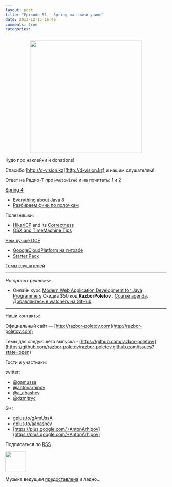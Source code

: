 ```yaml
---
layout: post
title: "Episode 51 — Spring на нашей улице"
date: 2013-12-15 16:40
comments: true
categories: 
---
```


<div class="separator" style="clear: both; text-align: center;">
<a href="http://razbor-poletov.com/images/razbor_51_text.jpg" imageanchor="1" style="margin-left: 1em; margin-right: 1em;"><img border="0" height="350" src="http://razbor-poletov.com/images/razbor_51_text.jpg" width="350" /></a>
</div>

Кудо про наклейки и donations!

Спасибо [http://d-vision.kz](http://d-vision.kz) и нашим слушателям!

Ответ на Радио-Т про `@Autowired` и на почитать: [1](http://www.mkyong.com/unittest/junit-4-vs-testng-comparison/) и [2](http://picocontainer.codehaus.org/constructor-injection.html)

[Spring 4](https://spring.io/blog/2013/12/12/announcing-spring-framework-4-0-ga-release) 

* [Everything about Java 8](http://www.techempower.com/blog/2013/03/26/everything-about-java-8/)
* [Разбираем фичи по полочкам](http://zeroturnaround.com/rebellabs/java-8-revealed-lambdas-default-methods-and-bulk-data-operations/)

Полезняшки:

* [HikariCP](http://brettwooldridge.github.io/HikariCP/) and its [Correctness](https://github.com/brettwooldridge/HikariCP/wiki/Correctness)
* [OSX and TimeMachine Tips](http://pondini.org/OSX/Home.html)

[Чем лучше GCE](http://yourstory.com/2013/12/google-compute-engine-better-than-aws/) 

* [GoogleCloudPlatform на гитхабе](https://github.com/GoogleCloudPlatform)
* [Starter Pack](https://cloud.google.com/developers/starterpack/) 

[Темы слушателей](https://github.com/razbor-poletov/razbor-poletov.github.com/issues/8)

---

_На правах рекламы:_

* Онлайн курс [Modern Web Application Development for Java Programmers](http://www.eventbrite.com/e/modern-web-application-development-for-java-programmers-tickets-9775299183) Скидка $50 код **RazborPoletov** . [Course agenda](https://github.com/yfain/WebDevForJavaProgrammers). [Добавляйтесь в watchers на GitHub](https://github.com/yfain/WebDevForJavaProgrammers/watchers).

---

Наши контакты:

Официальный сайт — [http://razbor-poletov.com](http://razbor-poletov.com)

Темы для следующего выпуска - [https://github.com/razbor-poletov/](https://github.com/razbor-poletov/razbor-poletov.github.com/issues?state=open)

Гости и участники:

twitter: 

 * [@gamussa](https://twitter.com/#!/gamussa)
 * [@antonarhipov](https://twitter.com/#!/antonarhipov)
 * [@a_abashev](https://twitter.com/#!/a_abashev)
 * [@dzmitryc ](https://twitter.com/#!/@dzmitryc)

G+:

 * [gplus.to/gAmUssA](http://gplus.to/gAmUssA) 
 * [gplus.to/aabashev](http://gplus.to/aabashev) 
 * [https://plus.google.com/+AntonArhipov](https://plus.google.com/+AntonArhipov) 

<!-- player goes here-->

<audio preload="none">
   <source src="http://traffic.libsyn.com/razborpoletov/razbor_51.mp3" type="audio/mp3" />
   Your browser does not support the audio tag.
</audio>

Подписаться по [RSS](http://feeds.feedburner.com/razbor-podcast)

<!-- episode file link goes here-->
<a href="http://traffic.libsyn.com/razborpoletov/razbor_51.mp3" imageanchor="1" style="clear: left; margin-bottom: 1em; margin-left: auto; margin-right: 2em;"><img border="0" height="64" src="http://2.bp.blogspot.com/-qkfh8Q--dks/T0gixAMzuII/AAAAAAAAHD0/O5LbF3vvBNQ/s200/1330127522_mp3.png" width="64" /></a>

Музыка ведущим [предоставлена](http://www.audiobank.fm/single-music/27/111/More-And-Less/) и ладно...